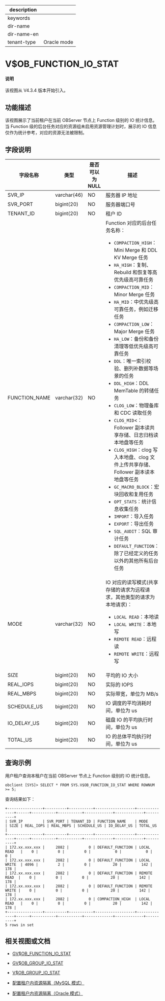 |description||
|---|---|
|keywords||
|dir-name||
|dir-name-en||
|tenant-type| Oracle mode|

# V$OB_FUNCTION_IO_STAT

<main id="notice" type='explain'>
<h4>说明</h4>
<p>该视图从 V4.3.4 版本开始引入。</p>
</main>

## 功能描述

该视图展示了当前租户在当前 OBServer 节点上 Function 级别的 IO 统计信息。当 Function 级的后台任务对应的资源组未启用资源管理计划时，展示的 IO 信息仅作为统计参考，对应的资源无法被限制。

## 字段说明

|             字段名称          |      类型    | 是否可以为 NULL |            描述                                            |
|------------------------------|--------------|----------------|------------------------------------------------------------|
| SVR_IP                       | varchar(46)  | NO             | 服务器 IP 地址     |
| SVR_PORT                     | bigint(20)   | NO             | 服务器端口号       |
| TENANT_ID                    | bigint(20)   | NO             | 租户 ID            |
| FUNCTION_NAME                | varchar(32)  | NO             | Function 对应的后台任务名称：<ul><li>`COMPACTION_HIGH`：Mini Merge 和 DDL KV Merge 任务</li> <li>`HA_HIGH`：复制、Rebuild 和恢复等高优先级高可靠任务</li> <li>`COMPACTION_MID`：Minor Merge 任务</li> <li>`HA_MID`：中优先级高可靠任务，例如迁移任务</li> <li>`COMPACTION_LOW`：Major Merge 任务</li> <li>`HA_LOW`：备份和备份清理等低优先级高可靠任务</li> <li>`DDL`：唯一索引校验、删列补数据等场景的任务</li> <li>`DDL_HIGH`：DDL MemTable 的转储任务</li> <li>`CLOG_LOW`：物理备库和 CDC 读取任务</li> <li>`CLOG_MID`<： Follower 副本读共享存储、日志归档读本地盘等任务</li> <li>`CLOG_HIGH`：clog 写入本地盘、clog 文件上传共享存储、Follower 副本读本地盘等任务</li> <li>`GC_MACRO_BLOCK`：宏块回收和复用任务</li> <li>`OPT_STATS`：统计信息收集任务</li> <li>`IMPORT`：导入任务</li> <li>`EXPORT`：导出任务</li> <li>`SQL_AUDIT`：SQL 审计任务</li> <li>`DEFAULT_FUNCTION`：除了已经定义的任务以外的其他所有后台任务</li></ul>    |
| MODE                         | varchar(32)  | NO             | IO 对应的读写模式(共享存储的请求为远程请求，其他类型的请求为本地请求)：<ul><li>`LOCAL READ`：本地读</li> <li>`LOCAL WRITE`：本地写</li> <li>`REMOTE READ`：远程读</li> <li>`REMOTE WRITE`：远程写</li></ul>    |
| SIZE                         | bigint(20)   | NO             | 平均的 IO 大小     |
| REAL_IOPS                    | bigint(20)   | NO             | 实际的 IOPS     |
| REAL_MBPS                    | bigint(20)   | NO             | 实际带宽，单位为 MB/s     |
| SCHEDULE_US                  | bigint(20)   | NO             | IO 调度的平均消耗时间，单位为 us     |
| IO_DELAY_US                  | bigint(20)   | NO             | 磁盘 IO 的平均执行时间，单位为 us     |
| TOTAL_US                     | bigint(20)   | NO             | IO 的总体平均执行时间，单位为 us     |

## 查询示例

用户租户查询本租户在当前 OBServer 节点上 Function 级别的 IO 统计信息。

```shell
obclient [SYS]> SELECT * FROM SYS.V$OB_FUNCTION_IO_STAT WHERE ROWNUM >= 5;
```

查询结果如下：

```shell
+----------------+----------+-----------+------------------+--------------+------+-----------+-----------+-------------+-------------+----------+
| SVR_IP         | SVR_PORT | TENANT_ID | FUNCTION_NAME    | MODE         | SIZE | REAL_IOPS | REAL_MBPS | SCHEDULE_US | IO_DELAY_US | TOTAL_US |
+----------------+----------+-----------+------------------+--------------+------+-----------+-----------+-------------+-------------+----------+
| 172.xx.xxx.xxx |     2882 |         0 | DEFAULT_FUNCTION | LOCAL READ   |    0 |         0 |         0 |           0 |           0 |        0 |
| 172.xx.xxx.xxx |     2882 |         0 | DEFAULT_FUNCTION | LOCAL WRITE  | 4096 |         2 |         0 |          20 |         142 |      178 |
| 172.xx.xxx.xxx |     2882 |         0 | DEFAULT_FUNCTION | REMOTE READ  |    0 |         0 |         0 |          20 |         142 |      178 |
| 172.xx.xxx.xxx |     2882 |         0 | DEFAULT_FUNCTION | REMOTE WRITE |    0 |         0 |         0 |          20 |         142 |      178 |
| 172.xx.xxx.xxx |     2882 |         0 | COMPACTION_HIGH  | LOCAL READ   |    0 |         0 |         0 |          20 |         142 |      178 |
+----------------+----------+-----------+------------------+--------------+------+-----------+-----------+-------------+-------------+----------+
5 rows in set
```

## 相关视图或文档

* [GV$OB_FUNCTION_IO_STAT](1220.gv-ob_function_io_stat-of-oracle-mode.md)

* [GV$OB_GROUP_IO_STAT](1320.gv-ob_group_io_stat-of-oracle-mode.md)

* [V$OB_GROUP_IO_STAT](31920.v-ob_group_io_stat-of-oracle-mode.md)

* [配置租户内资源隔离（MySQL 模式）](../../../../600.manage/200.tenant-management/600.common-tenant-operations/300.resource-isolation/300.resource-isolation-of-mysql-mode/200.resource-isolation-at-user-level-of-mysql-mode.md)

* [配置租户内资源隔离（Oracle 模式）](../../../../600.manage/200.tenant-management/600.common-tenant-operations/300.resource-isolation/200.resource-isolation-of-oracle-mode/200.resource-isolation-at-user-level-of-oracle-mode.md)

